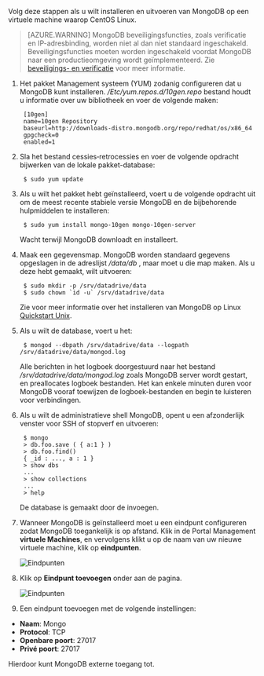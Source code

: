 Volg deze stappen als u wilt installeren en uitvoeren van MongoDB op een virtuele machine waarop CentOS Linux.

> [AZURE.WARNING] MongoDB beveiligingsfuncties, zoals verificatie en IP-adresbinding, worden niet al dan niet standaard ingeschakeld. Beveiligingsfuncties moeten worden ingeschakeld voordat MongoDB naar een productieomgeving wordt geïmplementeerd.  Zie [beveiligings- en verificatie](http://www.mongodb.org/display/DOCS/Security+and+Authentication) voor meer informatie.

1. Het pakket Management systeem (YUM) zodanig configureren dat u MongoDB kunt installeren. */Etc/yum.repos.d/10gen.repo* bestand houdt u informatie over uw bibliotheek en voer de volgende maken:

        [10gen]
        name=10gen Repository
        baseurl=http://downloads-distro.mongodb.org/repo/redhat/os/x86_64
        gpgcheck=0
        enabled=1

2. Sla het bestand cessies‑retrocessies en voer de volgende opdracht bijwerken van de lokale pakket-database:

        $ sudo yum update

3. Als u wilt het pakket hebt geïnstalleerd, voert u de volgende opdracht uit om de meest recente stabiele versie MongoDB en de bijbehorende hulpmiddelen te installeren:

        $ sudo yum install mongo-10gen mongo-10gen-server

    Wacht terwijl MongoDB downloadt en installeert.

4. Maak een gegevensmap. MongoDB worden standaard gegevens opgeslagen in de adreslijst */data/db* , maar moet u die map maken. Als u deze hebt gemaakt, wilt uitvoeren:

        $ sudo mkdir -p /srv/datadrive/data
        $ sudo chown `id -u` /srv/datadrive/data

    Zie voor meer informatie over het installeren van MongoDB op Linux [Quickstart Unix][QuickstartUnix].

5. Als u wilt de database, voert u het:

        $ mongod --dbpath /srv/datadrive/data --logpath /srv/datadrive/data/mongod.log

    Alle berichten in het logboek doorgestuurd naar het bestand */srv/datadrive/data/mongod.log* zoals MongoDB server wordt gestart, en preallocates logboek bestanden. Het kan enkele minuten duren voor MongoDB vooraf toewijzen de logboek-bestanden en begin te luisteren voor verbindingen.

6. Als u wilt de administratieve shell MongoDB, opent u een afzonderlijk venster voor SSH of stopverf en uitvoeren:

        $ mongo
        > db.foo.save ( { a:1 } )
        > db.foo.find()
        { _id : ..., a : 1 }
        > show dbs  
        ...
        > show collections  
        ...  
        > help  

    De database is gemaakt door de invoegen.

7. Wanneer MongoDB is geïnstalleerd moet u een eindpunt configureren zodat MongoDB toegankelijk is op afstand. Klik in de Portal Management **virtuele Machines**, en vervolgens klikt u op de naam van uw nieuwe virtuele machine, klik op **eindpunten**.
    
    ![Eindpunten][Image7]

8. Klik op **Eindpunt toevoegen** onder aan de pagina.
    
    ![Eindpunten][Image8]

9. Een eindpunt toevoegen met de volgende instellingen:

 - **Naam**: Mongo
 - **Protocol**: TCP
 - **Openbare poort**: 27017
 - **Privé poort**: 27017
 
 Hierdoor kunt MongoDB externe toegang tot.



[QuickStartUnix]: http://www.mongodb.org/display/DOCS/Quickstart+Unix


[Image7]: ./media/install-and-run-mongo-on-centos-vm/LinuxVmAddEndpoint.png
[Image8]: ./media/install-and-run-mongo-on-centos-vm/LinuxVmAddEndpoint2.png
